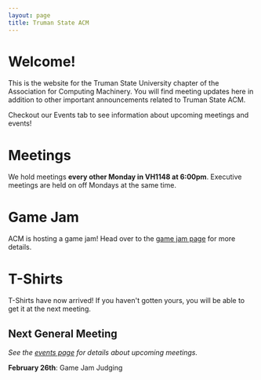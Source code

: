 ```yaml
---
layout: page
title: Truman State ACM
---
```


# Welcome!

This is the website for the Truman State University chapter of the Association for Computing Machinery. You will find meeting updates here in addition to other important announcements related to Truman State ACM. 

Checkout our Events tab to see information about upcoming meetings and events!


# Meetings

We hold meetings **every other Monday in VH1148 at 6:00pm**. Executive meetings are held on off Mondays at the same time. 


# Game Jam

ACM is hosting a game jam! Head over to the [game jam page][GJ] for more details. 


# T-Shirts

T-Shirts have now arrived! If you haven't gotten yours, you will be able to get it at the next meeting.


## Next General Meeting

*See the [events page][EV] for details about upcoming meetings.*

**February 26th**: Game Jam Judging





[EV]: {{site.baseurl}}/events/
[HT]: {{site.baseurl}}/hacktruman/
[GJ]: {{site.baseurl}}/gamejam/
[OF]: {{site.baseurl}}/order/